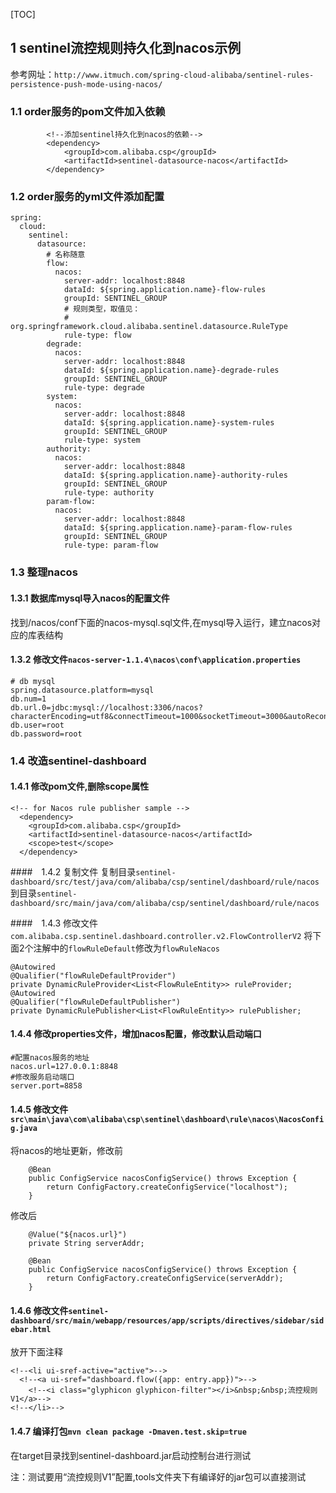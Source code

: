 [TOC]
## 1 sentinel流控规则持久化到nacos示例
参考网址：`http://www.itmuch.com/spring-cloud-alibaba/sentinel-rules-persistence-push-mode-using-nacos/`
### 1.1 order服务的pom文件加入依赖
```
        <!--添加sentinel持久化到nacos的依赖-->
        <dependency>
            <groupId>com.alibaba.csp</groupId>
            <artifactId>sentinel-datasource-nacos</artifactId>
        </dependency>
```
### 1.2 order服务的yml文件添加配置
```
spring:
  cloud:
    sentinel:
      datasource:
        # 名称随意
        flow:
          nacos:
            server-addr: localhost:8848
            dataId: ${spring.application.name}-flow-rules
            groupId: SENTINEL_GROUP
            # 规则类型，取值见：
            # org.springframework.cloud.alibaba.sentinel.datasource.RuleType
            rule-type: flow
        degrade:
          nacos:
            server-addr: localhost:8848
            dataId: ${spring.application.name}-degrade-rules
            groupId: SENTINEL_GROUP
            rule-type: degrade
        system:
          nacos:
            server-addr: localhost:8848
            dataId: ${spring.application.name}-system-rules
            groupId: SENTINEL_GROUP
            rule-type: system
        authority:
          nacos:
            server-addr: localhost:8848
            dataId: ${spring.application.name}-authority-rules
            groupId: SENTINEL_GROUP
            rule-type: authority
        param-flow:
          nacos:
            server-addr: localhost:8848
            dataId: ${spring.application.name}-param-flow-rules
            groupId: SENTINEL_GROUP
            rule-type: param-flow
```
### 1.3 整理nacos
#### 1.3.1 数据库mysql导入nacos的配置文件
找到/nacos/conf下面的nacos-mysql.sql文件,在mysql导入运行，建立nacos对应的库表结构
#### 1.3.2 修改文件`nacos-server-1.1.4\nacos\conf\application.properties`
```
# db mysql
spring.datasource.platform=mysql
db.num=1
db.url.0=jdbc:mysql://localhost:3306/nacos?characterEncoding=utf8&connectTimeout=1000&socketTimeout=3000&autoReconnect=true
db.user=root
db.password=root
```

### 1.4 改造sentinel-dashboard
#### 1.4.1 修改pom文件,删除scope属性
```
<!-- for Nacos rule publisher sample -->
  <dependency>
    <groupId>com.alibaba.csp</groupId>
    <artifactId>sentinel-datasource-nacos</artifactId>
    <scope>test</scope>
  </dependency>
```
####　1.4.2 复制文件
复制目录`sentinel-dashboard/src/test/java/com/alibaba/csp/sentinel/dashboard/rule/nacos`
到目录`sentinel-dashboard/src/main/java/com/alibaba/csp/sentinel/dashboard/rule/nacos`

####　1.4.3 修改文件`com.alibaba.csp.sentinel.dashboard.controller.v2.FlowControllerV2`
将下面2个注解中的`flowRuleDefault`修改为`flowRuleNacos`
```
@Autowired
@Qualifier("flowRuleDefaultProvider")
private DynamicRuleProvider<List<FlowRuleEntity>> ruleProvider;
@Autowired
@Qualifier("flowRuleDefaultPublisher")
private DynamicRulePublisher<List<FlowRuleEntity>> rulePublisher;
```
#### 1.4.4 修改properties文件，增加nacos配置，修改默认启动端口
```
#配置nacos服务的地址
nacos.url=127.0.0.1:8848
#修改服务启动端口
server.port=8858
```

#### 1.4.5 修改文件`src\main\java\com\alibaba\csp\sentinel\dashboard\rule\nacos\NacosConfig.java`
将nacos的地址更新，修改前
```
    @Bean
    public ConfigService nacosConfigService() throws Exception {
        return ConfigFactory.createConfigService("localhost");
    }
```
修改后
```
    @Value("${nacos.url}")
    private String serverAddr;

    @Bean
    public ConfigService nacosConfigService() throws Exception {
        return ConfigFactory.createConfigService(serverAddr);
    }
```

#### 1.4.6 修改文件`sentinel-dashboard/src/main/webapp/resources/app/scripts/directives/sidebar/sidebar.html`
放开下面注释
```
<!--<li ui-sref-active="active">-->
  <!--<a ui-sref="dashboard.flow({app: entry.app})">-->
    <!--<i class="glyphicon glyphicon-filter"></i>&nbsp;&nbsp;流控规则 V1</a>-->
<!--</li>-->
```

#### 1.4.7 编译打包`mvn clean package -Dmaven.test.skip=true`
在target目录找到sentinel-dashboard.jar启动控制台进行测试

注：测试要用“流控规则V1”配置,tools文件夹下有编译好的jar包可以直接测试
